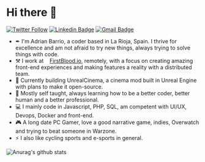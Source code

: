 # Hi there 👋

[![Twitter Follow](https://img.shields.io/twitter/follow/adryworld?color=d83a7c&logoColor=d83a7c&style=flat-square&logo=Twitter)](https://twitter.com/adryworld)
[![Linkedin Badge](https://img.shields.io/badge/-LinkedIn-blue?style=flat-square&logo=Linkedin&logoColor=white&link=https://www.linkedin.com/in/adrianbarrio/)](https://www.linkedin.com/in/adrianbarrio/)
[![Gmail Badge](https://img.shields.io/badge/-Gmail-c14438?style=flat-square&logo=Gmail&logoColor=white&link=mailto:info@statickidz.com)](mailto:info@statickidz.com/)

- ✒ I'm Adrian Barrio, a coder based in La Rioja, Spain. I thrive for excellence and am not afraid to try new things, always trying to solve things with code.
- ⚒ I work at [<img height="12" src="https://s2.coinmarketcap.com/static/img/coins/200x200/1403.png">FirstBlood.io](https://firstblood.io), remotely, with a focus on creating amazing front-end experiences and making features a reality with a distributed team.
- 🔭 Currently building UnrealCinema, a cinema mod built in Unreal Engine with plans to make it open-source.
- 🌱 Mostly self taught, always learning how to be a better coder, better human and a better professional.
- 💻 I mainly code in Javascript, PHP, SQL, am competent with UI/UX, Devops, Docker and front-end.
- 🎮 A long date PC Gamer, love a good narrative game, indies, Overwatch and trying to beat someone in Warzone.
- ⚡ I also like cycling sports and e-sports in general.

![Anurag's github stats](https://github-readme-stats.vercel.app/api?username=statickidz&count_private=true)
